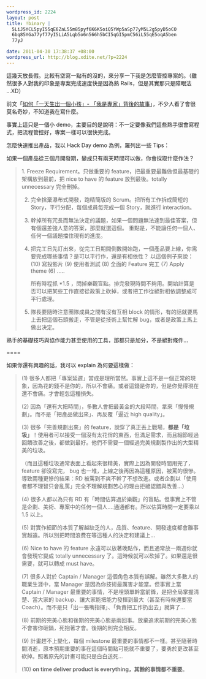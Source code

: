 ```yaml
--- 
wordpress_id: 2224
layout: post
title: !binary |
  5LiJ5YCL5pyI55qE6ZaL55m85pyf6K6K5oiQ5YWp5aSp77yM5L2g5pyD5oCO
  6bq85YGa77yf77yI5LiA5Lqb5o6n566h5bCI5qGI5pmC56iL55qE5oqA5ben
  77yJ

date: 2011-04-30 17:38:37 +08:00
wordpress_url: http://blog.xdite.net/?p=2224
---
```

這幾天放長假。比較有空寫一點有的沒的，來分享一下我是怎麼管控專案的。（雖然很多人對我的印象是專案完成速度快是因為熟 Rails，但是其實那只是障眼法 ...XD）

前文「<a href="http://blog.xdite.net/?p=2153">如何「一天生出一個小孩」- 「我是專家」背後的故事</a>」，不少人看了會很莫名奇妙，不知道我在寫什麼。

事實上這只是一個小 demo，主要目的是說明：不一定要像我們這些熟手很會寫程式，把流程管控好，專案一樣可以很快完成。

怎麼快速推出產品，我以 Hack Day demo 為例，羅列出一些 Tips：

如果一個產品從三個月開發期，變成只有兩天時間可以做，你會採取什麼作法？

<blockquote>1. Freeze Requirement。只做重要的 feature，把最重要最難做但最基礎的架構放到最前，把 nice to have 的 feature 放到最後。totally unnecessary 完全刪掉。

2. 完全捨棄瀑布式開發，跑精簡版的 Scrum。把所有工作拆成簡短的 Story，平行分配，每個成員每完成一個 Story，就進行 interaction。

3. 幹掉所有冗長而無法決定的議題，如果一個問題無法達到最佳答案，但有個還差強人意的答案，那麼就選這個。
    重點是，不能讓任何一個人、任何一個議題擋住現有的進度。

4. 把完工日先訂出來，從完工日期間倒數開始跑，一個產品要上線，你需要完成哪些事情？是可以平行作，還是有相依性？
    以這個例子來說：
    (10) 寫投影片
      (9) 使用者測試
      (8) 全面的 Feature 完工
      (7) Apply theme
      (6) .....

    所有時程抓 *1.5 ，閃掉樂觀盲點。排完發現時間不夠用。開始計算是否可以把某些工作直接從政策上砍掉，或者把工作從絕對相依調整成可平行處理。 

5. 隊長要隨時注意團隊成員之間有沒有互相 block 的情形，有的話就要馬上去把這個石頭搬走，不管是從技術上幫忙解 bug，或者是政策上馬上做出決定。

</blockquote>

熟手的基礎技巧與協作能力甚至使用的工具，那都只是加分，不是絕對條件...

====

如果你還有興趣的話，我可以 explain 為何要這樣做：

<blockquote>(1) 很多人都把「專案延遲」當成是理所當然。事實上這不是一個正常的現象，因為花的錢不是你的，所以不會痛。或者這錢是你的，但是你覺得現在還不會痛。才會輕忽這種損失。

(2) 因為「還有大把時間」，多數人會把最黃金的大段時間，拿來「慢慢規劃」。而不是「把產品做出來」、再反覆「逼近 high quality」。

(3) 很多「完善規劃出來」的 feature，說穿了真正丟上戰場，<strong>都是「垃圾」</strong>！使用者可以接受一個沒有太花俏的東西，但滿足需求，而且細節經過回饋改善之後，都做到最好。他們不需要一個經過完美規劃製作出的大型精美的垃圾。

（而且這種垃圾通常表面上看起來很精美，實際上因為開發時間用完了，feature 卻沒寫完， bug 也一堆，上線之後再因為這種原因，被罵的很慘。導致兩種更慘的結果：RD 被罵到不爽不幹了不想改進。或者企劃以「使用者都不理智只會亂罵」完全不理解規劃苦心的理由拒絕認錯與改善...）

(4) 很多人都以為只有 RD 有「時間估算過於樂觀」的盲點。但事實上不管是企劃、美術、專案中的任何一個人....通通都有。所以估算時間一定要乘以 1.5 以上。

(5) 對實作細節的本質了解越缺乏的人，品質、feature、開發速度都會離事實越遠。所以別把時間浪費在等這種人的決定和建議上...

(6) Nice to have 的 feature 永遠可以放著晚點作，而且通常放一兩週你就會發現它變成 totally unnecessary 了。這時候就可以砍掉了。如果還是很需要，就可以轉成 must have。

(7) 很多人對於 Captain /  Manager 這個角色本質有誤解。雖然大多數人的職業生涯中，當 Manager 是因為你技術最厲害才能當。但事實上當 Captain / Manager 最重要的事情，不是埋頭單幹當前鋒，是把全局掌握清楚、當大家的 backup、讓大家能把能力發揮到最大（甚至有時候還要當 Coach）。而不是只「出一張嘴指揮」、「負責把工作扔出去」就算了...

(8) 前期的完美心態和後期的完美心態是兩回事。放棄追求前期的完美心態不會害你砸鍋，死抱著才會。後期的則完全相反。

(9) 計畫趕不上變化，每個 milestone 最重要的事情都不一樣。甚至隨著時間消逝，原本預期重要的事在這個時間點可能就不重要了，要勇於更改甚至砍掉。照著原先的計畫可能只是白白送死...

(10) <strong><strong>on time deliver product is everything，</strong>其餘的事情都不重要</strong>。

</blockquote>

